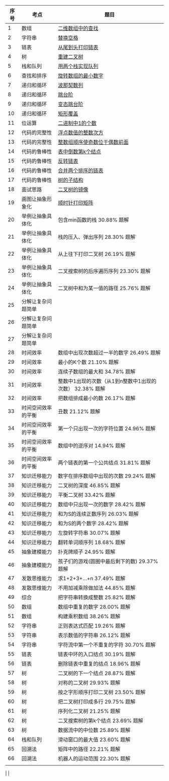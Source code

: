 |序号 | 考点| 题目 |
|---|---|---|
|1 | 数组 | [二维数组中的查找](https://github.com/xpgreat/mygit/blob/master/src/com/algorithm/offerday/DyadicArraySearch.java)
|2 | 字符串 | [替换空格](https://github.com/xpgreat/mygit/blob/master/src/com/algorithm/offerday/StringReplaceSpace.java)
|3 | 链表 | [从尾到头打印链表](https://github.com/xpgreat/mygit/blob/master/src/com/algorithm/offerday/PrintListFromTailToHead.java)
|4 | 树 | [重建二叉树](https://github.com/xpgreat/mygit/blob/master/src/com/algorithm/offerday/ReConstructBinaryTree.java)
|5 | 栈和队列 | [用两个栈实现队列](https://github.com/xpgreat/mygit/blob/master/src/com/algorithm/offerday/Use2StackImplementQueue.java)
|6 | 查找和排序 | [旋转数组的最小数字](https://github.com/xpgreat/mygit/blob/master/src/com/algorithm/offerday/MinNumberInRotateArray.java)
|7 | 递归和循环 | [波那契数列](https://github.com/xpgreat/mygit/blob/master/src/com/algorithm/offerday/Fibonacci.java)
|8 | 递归和循环 | [跳台阶](https://github.com/xpgreat/mygit/blob/master/src/com/algorithm/offerday/JumpFloor.java)
|9 | 递归和循环 | [变态跳台阶](https://github.com/xpgreat/mygit/blob/master/src/com/algorithm/offerday/JumpFloor.java)
|10| 递归和循环 | [矩形覆盖](https://github.com/xpgreat/mygit/blob/master/src/com/algorithm/offerday/RectCover.java)
|11| 位运算 | [二进制中1的个数](https://github.com/xpgreat/mygit/blob/master/src/com/algorithm/offerday/NumberOf1.java)
|12| 代码的完整性 | [浮点数值的整数次方](https://github.com/xpgreat/mygit/blob/master/src/com/algorithm/offerday/Power.java)
|13| 代码的完整性 | [整数组顺序使奇数位于偶数前面](https://github.com/xpgreat/mygit/blob/master/src/com/algorithm/offerday/ReOrderArray.java)
|14| 代码的鲁棒性 | [表中倒数第k个结点](https://github.com/xpgreat/mygit/blob/master/src/com/algorithm/offerday/FindKthToTail.java)
|15| 代码的鲁棒性 | [反转链表](https://github.com/xpgreat/mygit/blob/master/src/com/algorithm/offerday/ReverseList.java)
|16| 代码的鲁棒性 | [合并两个排序的链表](https://github.com/xpgreat/mygit/blob/master/src/com/algorithm/offerday/Merge2List.java)
|17| 代码的鲁棒性 | [树的子结构](https://github.com/xpgreat/mygit/blob/master/src/com/algorithm/offerday/HasSubtree.java)
|18| 面试思路	| [二叉树的镜像]()
|19| 画图让抽象形象化  | [顺时针打印矩阵]()
|20| 举例让抽象具体化  |                 包含min函数的栈	30.88%	题解
|21| 举例让抽象具体化  |                 栈的压入、弹出序列	28.30%	题解
|22| 举例让抽象具体化  |                 从上往下打印二叉树	26.19%	题解
|23| 举例让抽象具体化  |                 二叉搜索树的后序遍历序列	23.30%	题解
|24| 举例让抽象具体化  |                 二叉树中和为某一值的路径	25.76%	题解
|25| 分解让复杂问题简单 |                 | 复杂链表的复制	20.58%	题解
|26| 分解让复杂问题简单 |                 | 二叉搜索树与双向链表	27.34%	题解
|27| 分解让复杂问题简单 |                 | 字符串的排列	19.59%	题解
|28| 时间效率	 |                       数组中出现次数超过一半的数字	26.49%	题解
|29| 时间效率	 |                       最小的K个数	21.10%	题解
|30| 时间效率	 |                       连续子数组的最大和	34.78%	题解
|31| 时间效率	 |                       整数中1出现的次数（从1到n整数中1出现的次数）	32.38%	题解
|32| 时间效率	 |                           把数组排成最小的数	26.17%	题解
|33| 时间空间效率的平衡 |丑数	21.12%	题解
|34| 时间空间效率的平衡 |第一个只出现一次的字符位置	24.96%	题解
|35| 时间空间效率的平衡 |数组中的逆序对	14.94%	题解
|36| 时间空间效率的平衡 |两个链表的第一个公共结点	31.81%	题解
|37| 知识迁移能力 | 	数字在排序数组中出现的次数	29.24%	题解
|38| 知识迁移能力 | 	二叉树的深度	46.85%	题解
|39| 知识迁移能力 | 	平衡二叉树	33.42%	题解
|40| 知识迁移能力 | 	数组中只出现一次的数字	28.42%	题解
|41| 知识迁移能力 | 	和为S的连续正数序列	26.03%	题解
|42| 知识迁移能力 | 	和为S的两个数字	28.42%	题解
|43| 知识迁移能力 | 	左旋转字符串	30.07%	题解
|44| 知识迁移能力 | 	翻转单词顺序列	18.68%	题解
|45| 抽象建模能力 | 	扑克牌顺子	24.95%	题解
|46| 抽象建模能力 | 	孩子们的游戏(圆圈中最后剩下的数)	29.37%	题解
|47| 发散思维能力 | 	求1+2+3+…+n	37.49%	题解
|48| 发散思维能力 | 	不用加减乘除做加法	44.85%	题解
|49| 综合 |	        把字符串转换成整数	25.82%	题解
|50| 数组 |	        数组中重复的数字	28.00%	题解
|51| 数组 |	        构建乘积数组	38.26%	题解
|52| 字符串 |       	正则表达式匹配	19.26%	题解
|53| 字符串 |       	表示数值的字符串	26.12%	题解
|54| 字符串 |       	字符流中第一个不重复的字符	30.70%	题解
|55| 链表 |	        链表中环的入口结点	30.19%	题解
|56| 链表 |	        删除链表中重复的结点	18.96%	题解
|57| 树 |二叉树的下一个结点	28.87%	题解
|58| 树 |对称的二叉树	29.93%	题解
|59| 树 |按之字形顺序打印二叉树	23.50%	题解
|60| 树 |把二叉树打印成多行	29.75%	题解
|61| 树 |序列化二叉树	21.25%	题解
|62| 树 |二叉搜索树的第k个结点	23.69%	题解
|63| 树 |数据流中的中位数	25.89%	题解
|64| 栈和队列	|滑动窗口的最大值	23.60%	题解
|65| 回溯法 |矩阵中的路径	22.21%	题解
|66| 回溯法 |机器人的运动范围	22.30%	题解
|  |
|
|